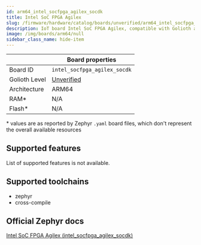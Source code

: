 ```yaml
---
id: arm64_intel_socfpga_agilex_socdk
title: Intel SoC FPGA Agilex
slug: /firmware/hardware/catalog/boards/unverified/arm64_intel_socfpga_agilex_socdk
description: IoT board Intel SoC FPGA Agilex, compatible with Golioth at unverified level.
image: /img/boards/arm64/null
sidebar_class_name: hide-item
---
```


[//]: # (This is an auto-generated file, do not edit! Changes to it will be lost upon re-generation)



|                | Board properties     |
| -------------  | -------------------- |
| Board ID       | `intel_socfpga_agilex_socdk` |
| Golioth Level  | [Unverified](/firmware/hardware#unverified-boards) |
| Architecture   | ARM64 |
| RAM*           | N/A |
| Flash*         | N/A |

\* values are as reported by Zephyr `.yaml` board files, which don't represent the overall available resources



## Supported features

List of supported features is not available.

## Supported toolchains

* zephyr
* cross-compile

## Official Zephyr docs

[Intel SoC FPGA Agilex (intel_socfpga_agilex_socdk)](https://docs.zephyrproject.org/3.6.0/boards/arm64/intel_socfpga_agilex_socdk/doc/index.html)
